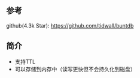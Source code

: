## 参考
github(4.3k Star): 
    https://github.com/tidwall/buntdb

## 简介
* 支持TTL
* 可以存储到内存中（读写更快但不会持久化到磁盘）

